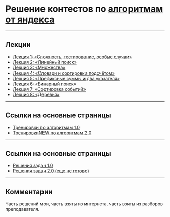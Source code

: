 # Решение контестов по [алгоритмам от яндекса](https://yandex.ru/yaintern/algorithm-training_1)

---
## Лекции

- [Лекция 1: «Сложность, тестирование, особые случаи»](https://www.youtube.com/watch?v=QLhqYNsPIVo)
- [Лекция 2: «Линейный поиск»](https://www.youtube.com/watch?v=SKwB41FrGgU)
- [Лекция 3: «Множества»](https://www.youtube.com/watch?v=PUpmV2ieIHA&t=2678s)
- [Лекция 4: «Словари и сортировка подсчётом»](https://www.youtube.com/watch?v=Nb5mW1yWVSs)
- [Лекция 5: «Префиксные суммы и два указателя»](https://www.youtube.com/watch?v=de28y8Dcvkg&t=713s)
- [Лекция 6: «Бинарный поиск»](https://www.youtube.com/watch?v=YENpZexHfuk&t=247s)
- [Лекция 7: «Сортировка событий»](https://www.youtube.com/watch?v=hGixDBO-p6Q)
- [Лекция 8: «Деревья»](https://www.youtube.com/watch?v=lEJzqHgyels)

---
## Ссылки на основные страницы

- [Тренировки по алгоритмам 1.0](https://yandex.ru/yaintern/algorithm-training_1)
- [ТренировкиNEW по алгоритмам 2.0](https://yandex.ru/yaintern/algorithm-training)

---
## Ссылки на основные страницы

- [Решения задач 1.0]()
- [Решения задач 2.0 (еще не готово)]()
---
## Комментарии

Часть решений мои, часть взяты из интернета, часть взяты из разборов преподавателя.